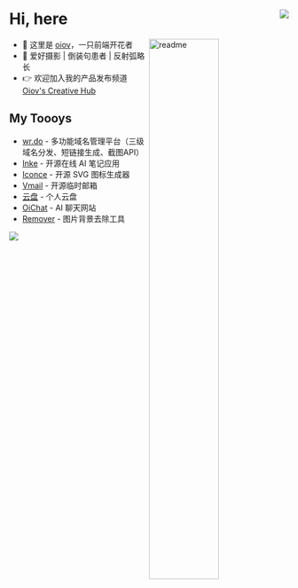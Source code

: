 <h1>
Hi, here
  <img align='right' src="https://hits.seeyoufarm.com/api/count/incr/badge.svg?url=https%3A%2F%2Fgithub.com%2Fyesmore%2Fhit-counter&count_bg=%2379C83D&title_bg=%23555555&icon=awesomelists.svg&icon_color=%230AFFAB&title=visitor&edge_flat=true" /> 	
</h1>

<img align='right' width='50%' alt='readme' src="https://github-readme-stats-git-masterrstaa-rickstaa.vercel.app/api?username=oiov&show_icons=true&theme=react" /> 

- 👴 这里是 [oiov](https://www.oiov.dev)，一只前端开花者
- 🚀 爱好摄影 | 倒装句患者 | 反射弧略长
- 👉 欢迎加入我的产品发布频道 [Oiov's Creative Hub](https://discord.gg/YttFbFeq4J)

## My Toooys

- [wr.do](https://wr.do) - 多功能域名管理平台（三级域名分发、短链接生成、截图API）
- [Inke](https://inke.oiov.dev) - 开源在线 AI 笔记应用
- [Iconce](https://iconce.com) - 开源 SVG 图标生成器
- [Vmail](https://vmail.dev) - 开源临时邮箱
- [云盘](https://pan.oiov.dev) - 个人云盘
- [OiChat](https://wr.do/s/ai) - AI 聊天网站
- [Remover](https://wr.do/s/rmbg) - 图片背景去除工具

[![](https://iconce.com/api/v1?type=text&w=460&h=35&value=🥰你做出一个很酷的东西出来，想给他起什么名都可以---iconce.com&animate=true&fillType=Linear&primaryColor=%23FC466B&secondaryColor=%233F5EFB&angle=45&radialGlare=false&radius=8&strokeSize=0&strokeColor=%23FFFFFF&strokeOpacity=100&color=%23FFFFFF&size=15&family=cursive)](https://iconce.com)

<!--
原账号 [`github.com/yesmore`](https://web.archive.org/web/20240324114952/https://github.com/yesmore) 

<!--
<img width='50%' alt='gzh' src="https://img.aoau.top/other/myzr.png" />
 -->
 

<!--
<img  width='50%' src="https://github.com/yesmore/yesmore/assets/89140804/3de0baff-86c8-43d1-8d67-5c05966b7dfe"/>

## ✨ Tech & Skill

<div align="left">
  <img src="https://img.shields.io/badge/-JavaScript-f6da1c?style=flat-square&logo=javascript&logoColor=white">
  <img src="https://img.shields.io/badge/-TypeScript-2b6dbf?style=flat-square&logo=typescript&logoColor=white">
  <img src="https://img.shields.io/badge/-Vue-46b882?style=flat-square&logo=vue.js&logoColor=white">
  <img src="https://img.shields.io/badge/-React-00b4ce?style=flat-square&logo=react&logoColor=white">
  <img src="https://img.shields.io/badge/-Next-black?style=flat-square&logo=next.js&logoColor=white">
  <img src="https://img.shields.io/badge/MINA-09b955?style=flat-square&logo=wechat&logoColor=white">
  <img src="https://img.shields.io/badge/-Sass-bf608e?style=flat-square&logo=sass&logoColor=white">
  <img src="https://img.shields.io/badge/-Swift-ff6b6b?style=flat-square&logo=swift&logoColor=white">  <br>

  <img src="https://img.shields.io/badge/-Node.js-3C873A?style=flat-square&logo=Node.js&logoColor=white">	
  <img src="https://img.shields.io/badge/-GoLand-55b9f3?style=flat-square&logo=go">	
  <img src="https://img.shields.io/badge/-Python-default?style=flat-square&logo=python">	
  <img src="https://img.shields.io/badge/-Git-ee462c?style=flat-square&logo=git&logoColor=white">
  <img src="https://img.shields.io/badge/-Nginx-408e43?style=flat-square&logo=nginx&logoColor=white">
  <img src="https://img.shields.io/badge/-Docker-218bea?style=flat-square&logo=docker&logoColor=white">
  <img src="https://img.shields.io/badge/-Github-black?style=flat-square&logo=github">	
</div>

<div align='middle'>
  <img src='https://cdn.jsdelivr.net/gh/yesmore/yesmore@output/github-contribution-grid-snake.svg#gh-dark-mode-only'/>
</div>
 -->
